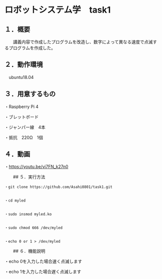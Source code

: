 # ロボットシステム学　task1
  
  ## １．概要
  
  　　講義内容で作成したプログラムを改造し、数字によって異なる速度で点滅するプログラムを作成した。
    
    
  ## ２．動作環境
   　ubuntu18.04

  
  ## ３．用意するもの

   ・Raspberry Pi 4
 
   ・ブレットボード
  
   ・ジャンパー線　4本
  
   ・抵抗　220Ω　1個
   
     
   ## ４．動画

   ・https://youtu.be/vi7FN_k27n0
 
  
  
　　## ５．実行方法


    ・git clone https://github.com/Asahi0801/task1.git
 
 
    ・cd myled
  
  
    ・sudo insmod myled.ko
  
  
    ・sudo chmod 666 /dev/myled
  
  
    ・echo 0 or 1 > /dev/myled
    
  
  


　　## ６．機能説明


   ・echo 0を入力した場合速く点滅します
  
   ・echo 1を入力した場合遅く点滅します
    
    

